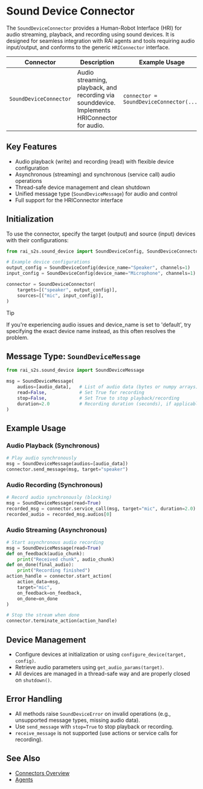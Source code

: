 # Sound Device Connector

The `SoundDeviceConnector` provides a Human-Robot Interface (HRI) for audio streaming, playback, and recording using sound devices. It is designed for seamless integration with RAI agents and tools requiring audio input/output, and conforms to the generic `HRIConnector` interface.

| Connector              | Description                                                                                  | Example Usage                           |
| ---------------------- | -------------------------------------------------------------------------------------------- | --------------------------------------- |
| `SoundDeviceConnector` | Audio streaming, playback, and recording via sounddevice. Implements HRIConnector for audio. | `connector = SoundDeviceConnector(...)` |

## Key Features

-   Audio playback (write) and recording (read) with flexible device configuration
-   Asynchronous (streaming) and synchronous (service call) audio operations
-   Thread-safe device management and clean shutdown
-   Unified message type (`SoundDeviceMessage`) for audio and control
-   Full support for the HRIConnector interface

## Initialization

To use the connector, specify the target (output) and source (input) devices with their configurations:

```python
from rai_s2s.sound_device import SoundDeviceConfig, SoundDeviceConnector

# Example device configurations
output_config = SoundDeviceConfig(device_name="Speaker", channels=1)
input_config = SoundDeviceConfig(device_name="Microphone", channels=1)

connector = SoundDeviceConnector(
    targets=[("speaker", output_config)],
    sources=[("mic", input_config)],
)
```

> [!TIP]
> If you're experiencing audio issues and device_name is set to 'default', try specifying the exact device name instead, as this often resolves the problem.

## Message Type: `SoundDeviceMessage`

```python
from rai_s2s.sound_device import SoundDeviceMessage

msg = SoundDeviceMessage(
    audios=[audio_data],   # List of audio data (bytes or numpy arrays)
    read=False,            # Set True for recording
    stop=False,            # Set True to stop playback/recording
    duration=2.0           # Recording duration (seconds), if applicable
)
```

## Example Usage

### Audio Playback (Synchronous)

```python
# Play audio synchronously
msg = SoundDeviceMessage(audios=[audio_data])
connector.send_message(msg, target="speaker")
```

### Audio Recording (Synchronous)

```python
# Record audio synchronously (blocking)
msg = SoundDeviceMessage(read=True)
recorded_msg = connector.service_call(msg, target="mic", duration=2.0)
recorded_audio = recorded_msg.audios[0]
```

### Audio Streaming (Asynchronous)

```python
# Start asynchronous audio recording
msg = SoundDeviceMessage(read=True)
def on_feedback(audio_chunk):
    print("Received chunk", audio_chunk)
def on_done(final_audio):
    print("Recording finished")
action_handle = connector.start_action(
    action_data=msg,
    target="mic",
    on_feedback=on_feedback,
    on_done=on_done
)

# Stop the stream when done
connector.terminate_action(action_handle)
```

## Device Management

-   Configure devices at initialization or using `configure_device(target, config)`.
-   Retrieve audio parameters using `get_audio_params(target)`.
-   All devices are managed in a thread-safe way and are properly closed on `shutdown()`.

## Error Handling

-   All methods raise `SoundDeviceError` on invalid operations (e.g., unsupported message types, missing audio data).
-   Use `send_message` with `stop=True` to stop playback or recording.
-   `receive_message` is not supported (use actions or service calls for recording).

## See Also

-   [Connectors Overview](../API_documentation/connectors/overview.md)
-   [Agents](../API_documentation/agents/overview.md)
